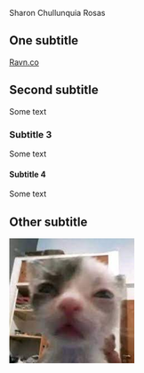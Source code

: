 Sharon Chullunquia Rosas

## One subtitle

[Ravn.co](https://ravn.co)

## Second subtitle

Some text

### Subtitle 3

Some text

#### Subtitle 4

Some text

## Other subtitle

![A kitten](/src/image.jpeg)
